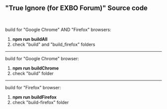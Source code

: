 <h2>"True Ignore (for EXBO Forum)" Source code</h2>

<br>

build for "Google Chrome" AND "Firefox" browsers:
<br>

1. <strong>npm run buildAll</strong>
2. check "build" and "build_firefox" folders

<hr>

build for "Google Chrome" browser:
<br>

1. <strong>npm run buildChrome</strong>
2. check "build" folder

<hr>

build for "Firefox" browser:
<br>

1. <strong>npm run buildFirefox</strong>
2. check "build-firefox" folder
